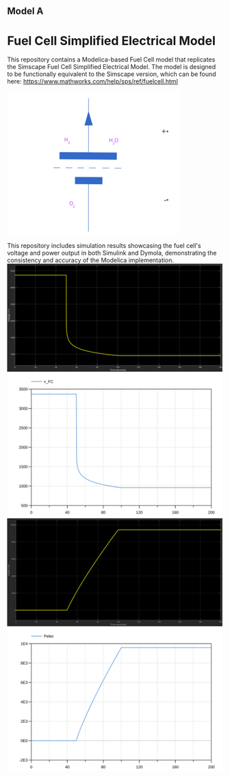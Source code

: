 ## Model A
# Fuel Cell Simplified Electrical Model
This repository contains a Modelica-based Fuel Cell model that replicates the Simscape Fuel Cell Simplified Electrical Model. The model is designed to be functionally equivalent to the Simscape version, which can be found here: https://www.mathworks.com/help/sps/ref/fuelcell.html

![Simple FC in Simulink](media/Simple_FC.png)

This repository includes simulation results showcasing the fuel cell's voltage and power output in both Simulink and Dymola, demonstrating the consistency and accuracy of the Modelica implementation.
![Voltage Output in Simulink](media/Voltage_Output_of_Simple_FC.svg)
![Voltage Output in Dymola](media/Fuel_Cell_Simpilified_Electrical_Model_Voltage_output_in_Dymola.svg)
![Power Output in Simulink](media/Power_Output_of_Simple_FC.svg)
![Power Output in Dymola](media/Fuel_Cell_Simpilified_Electrical_Model_Power_output_in_Dymola.svg)
